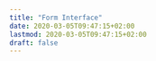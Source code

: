 ```yaml
---
title: "Form Interface"
date: 2020-03-05T09:47:15+02:00
lastmod: 2020-03-05T09:47:15+02:00
draft: false
---
```

